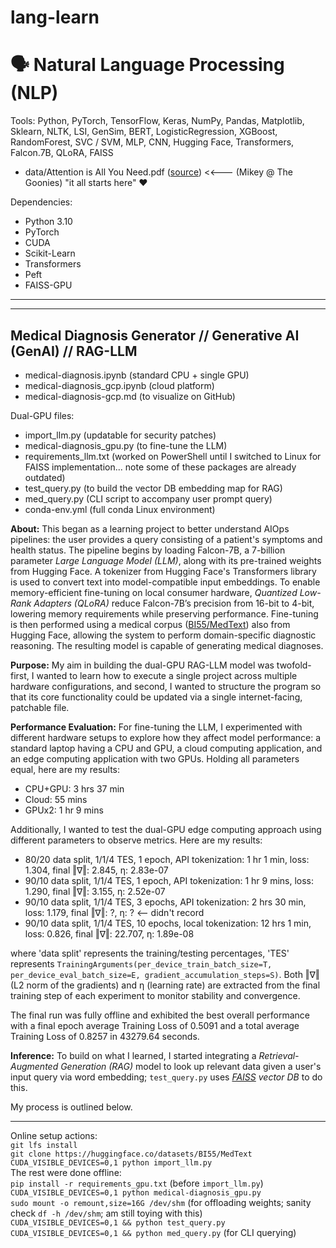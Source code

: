 # lang-learn

# 🗣️ Natural Language Processing (NLP)
Tools: Python, PyTorch, TensorFlow, Keras, NumPy, Pandas, Matplotlib, Sklearn, NLTK, LSI, GenSim, BERT, LogisticRegression, XGBoost, RandomForest, SVC / SVM, MLP, CNN, Hugging Face, Transformers, Falcon.7B, QLoRA, FAISS
- data/Attention is All You Need.pdf ([source](https://arxiv.org/abs/1706.03762)) <<--- (Mikey @ The Goonies) "it all starts here" ♥

Dependencies:
- Python 3.10
- PyTorch
- CUDA
- Scikit-Learn
- Transformers
- Peft
- FAISS-GPU

---  
---  

## Medical Diagnosis Generator // Generative AI (GenAI) // RAG-LLM  
- medical-diagnosis.ipynb (standard CPU + single GPU)  
- medical-diagnosis_gcp.ipynb (cloud platform)  
- medical-diagnosis-gcp.md (to visualize on GitHub)

Dual-GPU files:  
- import_llm.py            (updatable for security patches)  
- medical-diagnosis_gpu.py (to fine-tune the LLM)  
- requirements_llm.txt     (worked on PowerShell until I switched to Linux for FAISS implementation... note some of these packages are already outdated)  
- test_query.py            (to build the vector DB embedding map for RAG)  
- med_query.py             (CLI script to accompany user prompt query)
- conda-env.yml            (full conda Linux environment)

**About:** This began as a learning project to better understand AIOps pipelines: the user provides a query consisting of a patient's symptoms and health status. The pipeline begins by loading Falcon-7B, a 7-billion parameter *Large Language Model (LLM)*, along with its pre-trained weights from Hugging Face. A tokenizer from Hugging Face's Transformers library is used to convert text into model-compatible input embeddings. To enable memory-efficient fine-tuning on local consumer hardware, *Quantized Low-Rank Adapters (QLoRA)* reduce Falcon-7B’s precision from 16-bit to 4-bit, lowering memory requirements while preserving performance. Fine-tuning is then performed using a medical corpus ([BI55/MedText](https://huggingface.co/datasets/BI55/MedText)) also from Hugging Face, allowing the system to perform domain-specific diagnostic reasoning. The resulting model is capable of generating medical diagnoses.  

**Purpose:** My aim in building the dual-GPU RAG-LLM model was twofold- first, I wanted to learn how to execute a single project across multiple hardware configurations, and second, I wanted to structure the program so that its core functionality could be updated via a single internet-facing, patchable file.  

**Performance Evaluation:** For fine-tuning the LLM, I experimented with different hardware setups to explore how they affect model performance: a standard laptop having a CPU and GPU, a cloud computing application, and an edge computing application with two GPUs. Holding all parameters equal, here are my results:  
- CPU+GPU: 3 hrs 37 min
- Cloud: 55 mins  
- GPUx2: 1 hr 9 mins  

Additionally, I wanted to test the dual-GPU edge computing approach using different parameters to observe metrics. Here are my results:  
- 80/20 data split, 1/1/4 TES, 1 epoch, API tokenization: 1 hr 1 min, loss: 1.304, final ‖∇‖: 2.845, η: 2.83e-07
- 90/10 data split, 1/1/4 TES, 1 epoch, API tokenization: 1 hr 9 mins, loss: 1.290, final ‖∇‖: 3.155, η: 2.52e-07
- 90/10 data split, 1/1/4 TES, 3 epochs, API tokenization: 2 hrs 30 min, loss: 1.179, final ‖∇‖: ?, η: ? <-- didn't record
- 90/10 data split, 1/1/4 TES, 10 epochs, local tokenization: 12 hrs 1 min, loss: 0.826, final ‖∇‖: 22.707, η: 1.89e-08  

where 'data split' represents the training/testing percentages, 'TES' represents `TrainingArguments(per_device_train_batch_size=T, per_device_eval_batch_size=E, gradient_accumulation_steps=S)`. Both ‖∇‖ (L2 norm of the gradients) and η (learning rate) are extracted from the final training step of each experiment to monitor stability and convergence.  

The final run was fully offline and exhibited the best overall performance with a final epoch average Training Loss of 0.5091 and a total average Training Loss of 0.8257 in 43279.64 seconds.  

**Inference:** To build on what I learned, I started integrating a *Retrieval-Augmented Generation (RAG)* model to look up relevant data given a user's input query via word embedding; `test_query.py` uses *[FAISS](https://github.com/facebookresearch/faiss) vector DB* to do this.  

My process is outlined below.  

---  

Online setup actions:  
  `git lfs install`  
  `git clone https://huggingface.co/datasets/BI55/MedText`  
  `CUDA_VISIBLE_DEVICES=0,1 python import_llm.py`  
The rest were done offline:  
  `pip install -r requirements_gpu.txt` (before `import_llm.py`)  
  `CUDA_VISIBLE_DEVICES=0,1 python medical-diagnosis_gpu.py`  
  `sudo mount -o remount,size=16G /dev/shm` (for offloading weights; sanity check `df -h /dev/shm`; am still toying with this)  
  `CUDA_VISIBLE_DEVICES=0,1 && python test_query.py`  
  `CUDA_VISIBLE_DEVICES=0,1 && python med_query.py` (for CLI querying)  

